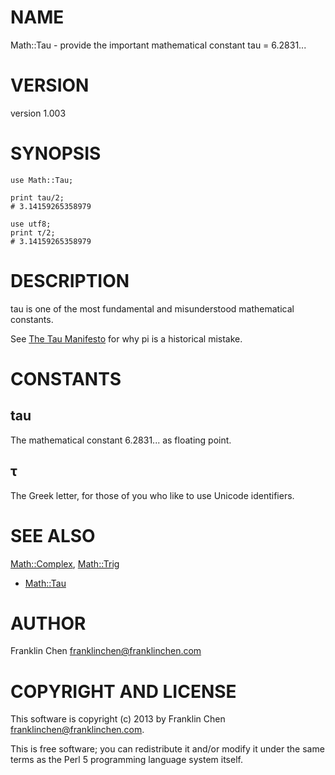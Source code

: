 # NAME

Math::Tau - provide the important mathematical constant tau = 6.2831...

# VERSION

version 1.003

# SYNOPSIS

    use Math::Tau;

    print tau/2;
    # 3.14159265358979

    use utf8;
    print τ/2;
    # 3.14159265358979

# DESCRIPTION

tau is one of the most fundamental and misunderstood mathematical constants.

See [The Tau Manifesto](http://tauday.com/) for why pi is a historical mistake.

# CONSTANTS

## tau

The mathematical constant 6.2831... as floating point.

## τ

The Greek letter, for those of you who like to use Unicode identifiers.

# SEE ALSO

[Math::Complex](http://search.cpan.org/perldoc?Math::Complex), [Math::Trig](http://search.cpan.org/perldoc?Math::Trig)

- [Math::Tau](http://search.cpan.org/perldoc?Math::Tau)

# AUTHOR

Franklin Chen <franklinchen@franklinchen.com>

# COPYRIGHT AND LICENSE

This software is copyright (c) 2013 by Franklin Chen <franklinchen@franklinchen.com>.

This is free software; you can redistribute it and/or modify it under
the same terms as the Perl 5 programming language system itself.
